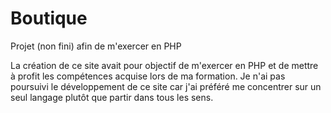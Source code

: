 # Boutique
Projet (non fini) afin de m'exercer en PHP

La création de ce site avait pour objectif de m'exercer en PHP et de mettre à profit les compétences acquise lors de ma formation.
Je n'ai pas poursuivi le développement de ce site car j'ai préféré me concentrer sur un seul langage plutôt que partir dans tous les sens.
